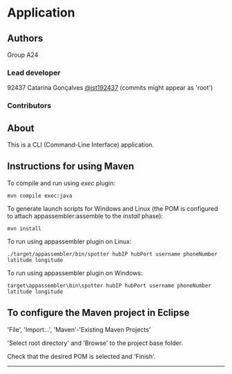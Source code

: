 # Application


## Authors

Group A24

### Lead developer 

92437 Catarina Gonçalves [@ist192437](https://git.rnl.tecnico.ulisboa.pt/ist192437) 
(commits might appear as 'root')


### Contributors


## About

This is a CLI (Command-Line Interface) application.


## Instructions for using Maven

To compile and run using _exec_ plugin:

```
mvn compile exec:java
```

To generate launch scripts for Windows and Linux
(the POM is configured to attach appassembler:assemble to the _install_ phase):

```
mvn install
```

To run using appassembler plugin on Linux:

```
./target/appassembler/bin/spotter hubIP hubPort username phoneNumber latitude longitude
```

To run using appassembler plugin on Windows:

```
target\appassembler\bin\spotter hubIP hubPort username phoneNumber latitude longitude
```


## To configure the Maven project in Eclipse

'File', 'Import...', 'Maven'-'Existing Maven Projects'

'Select root directory' and 'Browse' to the project base folder.

Check that the desired POM is selected and 'Finish'.


----


